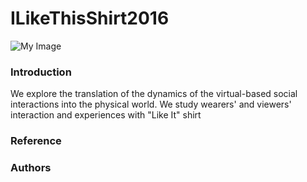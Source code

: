 # ILikeThisShirt2016
![My Image](ILikeThisShirt2016/img/shirt1.png)
### Introduction
We explore the translation of the dynamics of the virtual-based social interactions into the physical world. We study wearers' and viewers' interaction and experiences with "Like It" shirt 


### Reference


### Authors

